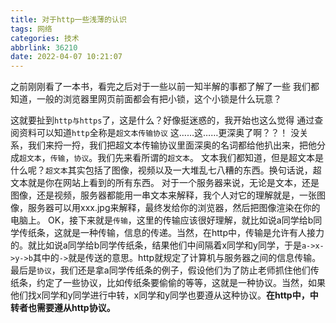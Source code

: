 ```yaml
---
title: 对于http一些浅薄的认识
tags: 网络
categories: 技术
abbrlink: 36210
date: 2022-04-07 10:21:07
---
```

之前刚刚看了一本书，看完之后对于一些以前一知半解的事都了解了一些
我们都知道，一般的浏览器里网页前面都会有把小锁，这个小锁是什么玩意？
<!-- more -->
这就要扯到```http与https```了，这是什么？好像挺迷惑的，我开始也这么觉得
通过查阅资料可以知道```http```全称是```超文本传输协议```
这……这……更深奥了啊？？！
没关系，我们来捋一捋，我们把超文本传输协议里面深奥的名词都给他扒出来，把他分成```超文本```，```传输```，```协议```。我们先来看所谓的```超文本```。
文本我们都知道，但是超文本是什么呢？```超文本```其实包括了图像，视频以及一大堆乱七八糟的东西。换句话说，超文本就是你在网站上看到的所有东西。
对于一个服务器来说，无论是文本，还是图像，还是视频，服务器都能用一串文本来解释，我个人对它的理解就是，一张图像，服务器可以用xxx.jpg来解释，最终发给你的浏览器，然后把图像渲染在你的电脑上。
OK，接下来就是```传输```，这里的传输应该很好理解，就比如说a同学给b同学传纸条，这就是一种传输，信息的传递。当然，在http中，传输是允许有人接力的。就比如说a同学给b同学传纸条，结果他们中间隔着x同学和y同学，于是```a->x->y->b```其中的```->```就是传送的意思。http就规定了计算机与服务器之间的信息传输。
最后是```协议```，我们还是拿a同学传纸条的例子，假设他们为了防止老师抓住他们传纸条，约定了一些协议，比如传纸条要偷偷的等等，这就是一种协议。当然，如果他们找x同学和y同学进行中转，x同学和y同学也要遵从这种协议。**在http中，中转者也需要遵从http协议。**
